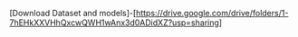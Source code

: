 [Download Dataset and models]-[https://drive.google.com/drive/folders/1-7hEHkXXVHhQxcwQWH1wAnx3d0ADidXZ?usp=sharing]
